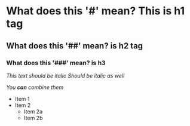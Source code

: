 # What does this '#' mean? This is h1 tag
## What does this '##' mean? is h2 tag
### What does this '###' mean? is h3


*This text should be italic*
_Should be italic as well_ 

_You **can** combine them_

* Item 1
* Item 2
	* Item 2a
	* Item 2b
	

	